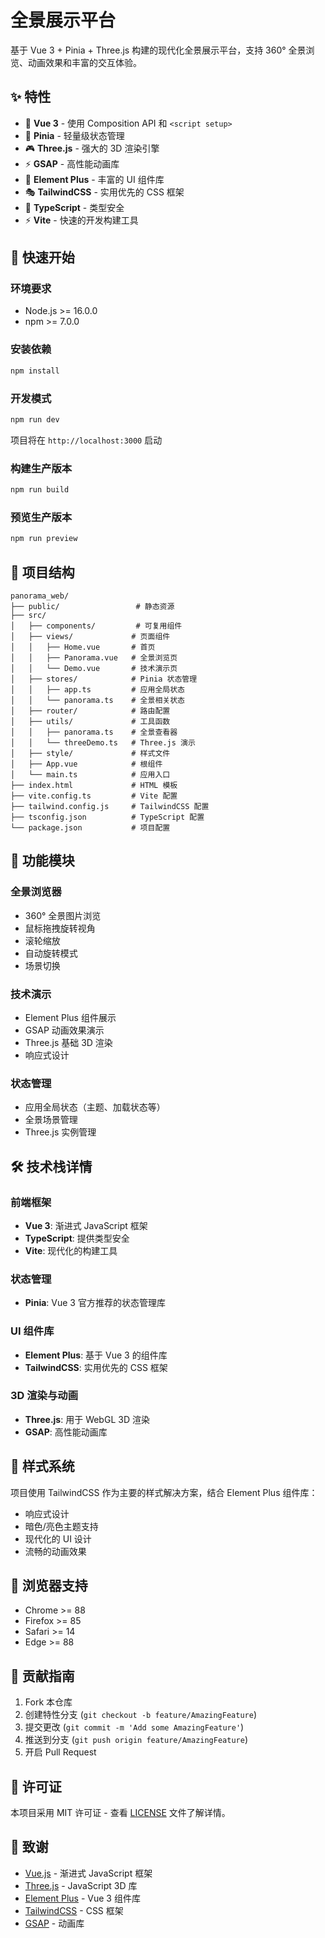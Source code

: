 # 全景展示平台

基于 Vue 3 + Pinia + Three.js 构建的现代化全景展示平台，支持 360° 全景浏览、动画效果和丰富的交互体验。

## ✨ 特性

- 🖖 **Vue 3** - 使用 Composition API 和 `<script setup>`
- 🍍 **Pinia** - 轻量级状态管理
- 🎮 **Three.js** - 强大的 3D 渲染引擎
- ⚡ **GSAP** - 高性能动画库
- 🎨 **Element Plus** - 丰富的 UI 组件库
- 🎭 **TailwindCSS** - 实用优先的 CSS 框架
- 📘 **TypeScript** - 类型安全
- ⚡ **Vite** - 快速的开发构建工具

## 🚀 快速开始

### 环境要求

- Node.js >= 16.0.0
- npm >= 7.0.0

### 安装依赖

```bash
npm install
```

### 开发模式

```bash
npm run dev
```

项目将在 `http://localhost:3000` 启动

### 构建生产版本

```bash
npm run build
```

### 预览生产版本

```bash
npm run preview
```

## 📁 项目结构

```
panorama_web/
├── public/                 # 静态资源
├── src/
│   ├── components/         # 可复用组件
│   ├── views/             # 页面组件
│   │   ├── Home.vue       # 首页
│   │   ├── Panorama.vue   # 全景浏览页
│   │   └── Demo.vue       # 技术演示页
│   ├── stores/            # Pinia 状态管理
│   │   ├── app.ts         # 应用全局状态
│   │   └── panorama.ts    # 全景相关状态
│   ├── router/            # 路由配置
│   ├── utils/             # 工具函数
│   │   ├── panorama.ts    # 全景查看器
│   │   └── threeDemo.ts   # Three.js 演示
│   ├── style/             # 样式文件
│   ├── App.vue            # 根组件
│   └── main.ts            # 应用入口
├── index.html             # HTML 模板
├── vite.config.ts         # Vite 配置
├── tailwind.config.js     # TailwindCSS 配置
├── tsconfig.json          # TypeScript 配置
└── package.json           # 项目配置
```

## 🎯 功能模块

### 全景浏览器
- 360° 全景图片浏览
- 鼠标拖拽旋转视角
- 滚轮缩放
- 自动旋转模式
- 场景切换

### 技术演示
- Element Plus 组件展示
- GSAP 动画效果演示
- Three.js 基础 3D 渲染
- 响应式设计

### 状态管理
- 应用全局状态（主题、加载状态等）
- 全景场景管理
- Three.js 实例管理

## 🛠️ 技术栈详情

### 前端框架
- **Vue 3**: 渐进式 JavaScript 框架
- **TypeScript**: 提供类型安全
- **Vite**: 现代化的构建工具

### 状态管理
- **Pinia**: Vue 3 官方推荐的状态管理库

### UI 组件库
- **Element Plus**: 基于 Vue 3 的组件库
- **TailwindCSS**: 实用优先的 CSS 框架

### 3D 渲染与动画
- **Three.js**: 用于 WebGL 3D 渲染
- **GSAP**: 高性能动画库

## 🎨 样式系统

项目使用 TailwindCSS 作为主要的样式解决方案，结合 Element Plus 组件库：

- 响应式设计
- 暗色/亮色主题支持
- 现代化的 UI 设计
- 流畅的动画效果

## 📱 浏览器支持

- Chrome >= 88
- Firefox >= 85
- Safari >= 14
- Edge >= 88

## 🤝 贡献指南

1. Fork 本仓库
2. 创建特性分支 (`git checkout -b feature/AmazingFeature`)
3. 提交更改 (`git commit -m 'Add some AmazingFeature'`)
4. 推送到分支 (`git push origin feature/AmazingFeature`)
5. 开启 Pull Request

## 📄 许可证

本项目采用 MIT 许可证 - 查看 [LICENSE](LICENSE) 文件了解详情。

## 🙏 致谢

- [Vue.js](https://vuejs.org/) - 渐进式 JavaScript 框架
- [Three.js](https://threejs.org/) - JavaScript 3D 库
- [Element Plus](https://element-plus.org/) - Vue 3 组件库
- [TailwindCSS](https://tailwindcss.com/) - CSS 框架
- [GSAP](https://greensock.com/gsap/) - 动画库
